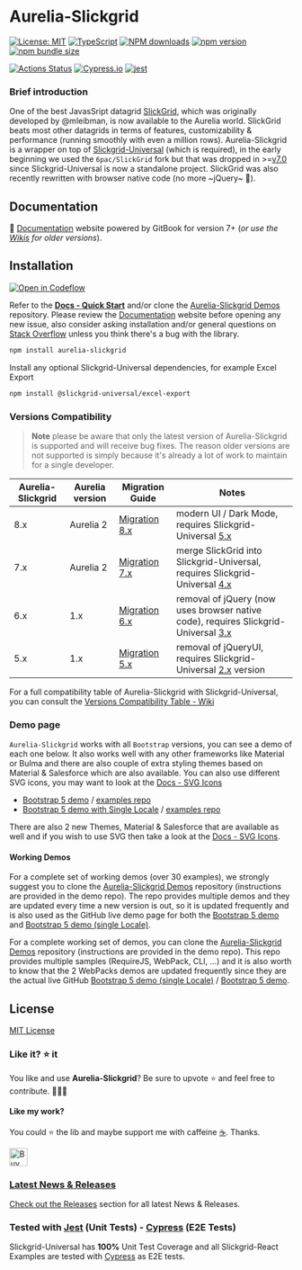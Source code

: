 # Aurelia-Slickgrid
[![License: MIT](https://img.shields.io/badge/License-MIT-yellow.svg)](https://opensource.org/licenses/MIT)
[![TypeScript](https://img.shields.io/badge/%3C%2F%3E-TypeScript-%230074c1.svg)](http://www.typescriptlang.org/)
[![NPM downloads](https://img.shields.io/npm/dy/aurelia-slickgrid)](https://npmjs.org/package/aurelia-slickgrid)
[![npm version](https://img.shields.io/npm/v/aurelia-slickgrid.svg?logo=npm&logoColor=fff&label=npm)](https://www.npmjs.com/package/aurelia-slickgrid)
[![npm bundle size](https://img.shields.io/bundlephobia/minzip/aurelia-slickgrid?color=success&label=gzip)](https://bundlephobia.com/result?p=aurelia-slickgrid)

[![Actions Status](https://github.com/ghiscoding/aurelia-slickgrid/workflows/CI%20Build/badge.svg)](https://github.com/ghiscoding/aurelia-slickgrid/actions)
[![Cypress.io](https://img.shields.io/badge/tested%20with-Cypress-04C38E.svg?logo=cypress)](https://www.cypress.io/)
[![jest](https://jestjs.io/img/jest-badge.svg)](https://github.com/facebook/jest)
<!-- [![codecov](https://codecov.io/gh/ghiscoding/aurelia-slickgrid/branch/master/graph/badge.svg)](https://codecov.io/gh/ghiscoding/aurelia-slickgrid) -->

### Brief introduction
One of the best JavasSript datagrid [SlickGrid](https://github.com/mleibman/SlickGrid), which was originally developed by @mleibman, is now available to the Aurelia world. SlickGrid beats most other datagrids in terms of features, customizability & performance (running smoothly with even a million rows). Aurelia-Slickgrid is a wrapper on top of [Slickgrid-Universal](https://github.com/ghiscoding/slickgrid-universal/) (which is required), in the early beginning we used the `6pac/SlickGrid` fork but that was dropped in >=[v7.0](https://github.com/ghiscoding/aurelia-slickgrid/releases/tag/v7.0.3) since Slickgrid-Universal is now a standalone project. SlickGrid was also recently rewritten with browser native code (no more ~jQuery~ 🎉).

## Documentation
📕 [Documentation](https://ghiscoding.gitbook.io/aurelia-slickgrid/getting-started/quick-start) website powered by GitBook for version 7+ (_or use the [Wikis](https://github.com/ghiscoding/Angular-Slickgrid/wiki) for older versions_).

## Installation

[![Open in Codeflow](https://developer.stackblitz.com/img/open_in_codeflow.svg)](https:///pr.new/ghiscoding/aurelia-slickgrid)

Refer to the **[Docs - Quick Start](https://ghiscoding.gitbook.io/aurelia-slickgrid/getting-started/quick-start)** and/or clone the [Aurelia-Slickgrid Demos](https://github.com/ghiscoding/aurelia-slickgrid-demos) repository. Please review the [Documentation](https://ghiscoding.gitbook.io/aurelia-slickgrid/) website before opening any new issue, also consider asking installation and/or general questions on [Stack Overflow](https://stackoverflow.com/search?tab=newest&q=slickgrid) unless you think there's a bug with the library.

```sh
npm install aurelia-slickgrid
```
Install any optional Slickgrid-Universal dependencies, for example Excel Export
```sh
npm install @slickgrid-universal/excel-export
```

### Versions Compatibility

> **Note** please be aware that only the latest version of Aurelia-Slickgrid is supported and will receive bug fixes. The reason older versions are not supported is simply because it's already a lot of work to maintain for a single developer.

| Aurelia-Slickgrid | Aurelia version | Migration Guide | Notes |
|-------------------|-----------------|-----------------|------|
| 8.x               | Aurelia 2       | [Migration 8.x](https://ghiscoding.gitbook.io/aurelia-slickgrid/migrations/migration-to-8.x)     | modern UI / Dark Mode, requires Slickgrid-Universal [5.x](https://github.com/ghiscoding/slickgrid-universal/releases/tag/v5.0.0) |
| 7.x               | Aurelia 2       | [Migration 7.x](https://ghiscoding.gitbook.io/aurelia-slickgrid/migrations/migration-to-7.x)     | merge SlickGrid into Slickgrid-Universal, requires Slickgrid-Universal [4.x](https://github.com/ghiscoding/slickgrid-universal/releases/tag/v4.0.2) |
| 6.x               | 1.x             | [Migration 6.x](https://github.com/ghiscoding/aurelia-slickgrid/wiki/Migration-to-6.x)     | removal of jQuery (now uses browser native code), requires Slickgrid-Universal [3.x](https://github.com/ghiscoding/slickgrid-universal/releases/tag/v3.0.0) |
| 5.x               | 1.x             | [Migration 5.x](https://github.com/ghiscoding/aurelia-slickgrid/wiki/Migration-to-5.x)     | removal of jQueryUI, requires Slickgrid-Universal [2.x](https://github.com/ghiscoding/slickgrid-universal/releases/tag/v2.0.0) version |

For a full compatibility table of Aurelia-Slickgrid with Slickgrid-Universal, you can consult the [Versions Compatibility Table - Wiki](https://github.com/ghiscoding/aurelia-slickgrid/wiki/Versions-Compatibility-Table)

### Demo page

`Aurelia-Slickgrid` works with all `Bootstrap` versions, you can see a demo of each one below. It also works well with any other frameworks like Material or Bulma and there are also couple of extra styling themes based on Material & Salesforce which are also available. You can also use different SVG icons, you may want to look at the [Docs - SVG Icons](https://ghiscoding.gitbook.io/aurelia-slickgrid/styling/svg-icons)
- [Bootstrap 5 demo](https://ghiscoding.github.io/aurelia-slickgrid) / [examples repo](https://github.com/ghiscoding/aurelia-slickgrid-demos/tree/master/webpack-bs5-demo)
- [Bootstrap 5 demo with Single Locale](https://ghiscoding.github.io/aurelia-slickgrid-demos) / [examples repo](https://github.com/ghiscoding/aurelia-slickgrid-demos/tree/master/webpack-bs5-demo-with-locales)

There are also 2 new Themes, Material & Salesforce that are available as well and if you wish to use SVG then take a look at the [Docs - SVG Icons](https://ghiscoding.gitbook.io/aurelia-slickgrid/styling/svg-icons).

#### Working Demos
For a complete set of working demos (over 30 examples), we strongly suggest you to clone the [Aurelia-Slickgrid Demos](https://github.com/ghiscoding/aurelia-slickgrid-demos) repository (instructions are provided in the demo repo). The repo provides multiple demos and they are updated every time a new version is out, so it is updated frequently and is also used as the GitHub live demo page for both the [Bootstrap 5 demo](https://ghiscoding.github.io/aurelia-slickgrid) and [Bootstrap 5 demo (single Locale)](https://ghiscoding.github.io/aurelia-slickgrid-demos).

For a complete working set of demos, you can clone the [Aurelia-Slickgrid Demos](https://github.com/ghiscoding/aurelia-slickgrid-demos) repository (instructions are provided in the demo repo). This repo provides multiple samples (RequireJS, WebPack, CLI, ...) and it is also worth to know that the 2 WebPacks demos are updated frequently since they are the actual live GitHub [Bootstrap 5 demo (single Locale)](https://ghiscoding.github.io/aurelia-slickgrid-demos/#/slickgrid) / [Bootstrap 5 demo](https://ghiscoding.github.io/aurelia-slickgrid).

## License
[MIT License](LICENSE)

### Like it? ⭐ it
You like and use **Aurelia-Slickgrid**? Be sure to upvote ⭐ and feel free to contribute. 👷👷‍♀️

#### Like my work?
You could ⭐ the lib and maybe support me with caffeine [☕](https://ko-fi.com/ghiscoding). Thanks.

<a href='https://ko-fi.com/ghiscoding' target='_blank'><img height='32' style='border:0px;height:32px;' src='https://az743702.vo.msecnd.net/cdn/kofi3.png?v=0' border='0' alt='Buy Me a Coffee at ko-fi.com' />

### Latest News & Releases
Check out the [Releases](https://github.com/ghiscoding/aurelia-slickgrid/releases) section for all latest News & Releases.

### Tested with [Jest](https://jestjs.io/) (Unit Tests) - [Cypress](https://www.cypress.io/) (E2E Tests)
Slickgrid-Universal has **100%** Unit Test Coverage and all Slickgrid-React Examples are tested with [Cypress](https://www.cypress.io/) as E2E tests.
